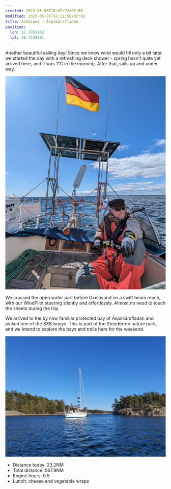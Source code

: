 ```yaml
---
created: 2023-05-05T18:07:22+02:00
modified: 2023-05-05T18:21:50+02:00
title: Arkösund - Äspskärsfladan
position:
  lon: 17.3765463
  lat: 58.7440191
---
```


Another beautiful sailing day! Since we knew wind would fill only a bit later, we started the day with a refreshing deck shower - spring hasn't quite yet arrived here, and it was 1°C in the morning. After that, sails up and under way.

![Image](../2023/1f44c0ea2f3e243c3c51a6fd55fbf3c5.jpg) 

We crossed the open water part before Oxelösund on a swift beam reach, with our WindPilot steering silently and effortlessly. Almost no need to touch the sheets during the trip.

We arrived to the by now familiar protected bay of Äspskärsfladan and picked one of the SXK buoys. This is part of the Stendörren nature park, and we intend to explore the bays and trails here for the weekend.

![Image](../2023/01355a6fcf633200722425b2e4cd31df.jpg) 

* Distance today: 23.2NM
* Total distance: 567.9NM
* Engine hours: 0.5
* Lunch: cheese and vegetable wraps
